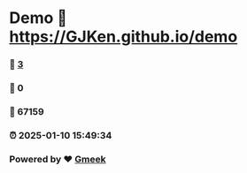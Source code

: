 # Demo :link: https://GJKen.github.io/demo 
### :page_facing_up: [3](https://GJKen.github.io/demo/tag.html) 
### :speech_balloon: 0 
### :hibiscus: 67159 
### :alarm_clock: 2025-01-10 15:49:34 
### Powered by :heart: [Gmeek](https://github.com/Meekdai/Gmeek)
